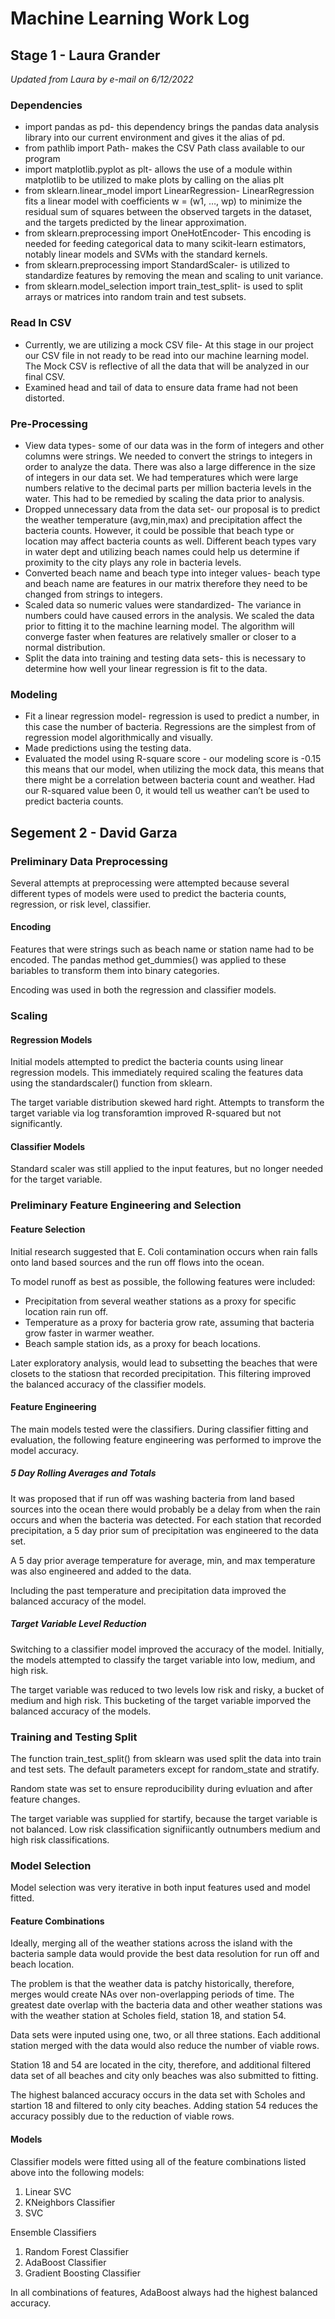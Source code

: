 # Machine Learning Work Log

## Stage 1 - Laura Grander
*Updated from Laura by e-mail on 6/12/2022*

### Dependencies 
- import pandas as pd- this dependency brings the pandas data analysis library into our current environment and gives it the alias of pd.
- from pathlib import Path- makes the CSV Path class available to our program
- import matplotlib.pyplot as plt- allows the use of a module within matplotlib to be utilized to make plots by calling on the alias plt
- from sklearn.linear_model import LinearRegression- LinearRegression fits a linear model with coefficients w = (w1, …, wp) to minimize the residual sum of squares between the observed targets in the dataset, and the targets predicted by the linear approximation.
- from sklearn.preprocessing import OneHotEncoder- This encoding is needed for feeding categorical data to many scikit-learn estimators, notably linear models and SVMs with the standard kernels.
- from sklearn.preprocessing import StandardScaler-  is utilized to standardize features by removing the mean and scaling to unit variance.
- from sklearn.model_selection import train_test_split- is used to split arrays or matrices into random train and test subsets.

### Read In CSV
- Currently, we are utilizing a mock CSV file- At this stage in our project our CSV file in not ready to be read into our machine learning model. The Mock CSV is reflective of all the data that will be analyzed in our final CSV.
- Examined head and tail of data to ensure data frame had not been distorted.

### Pre-Processing
- View data types- some of our data was in the form of integers and other columns were strings. We needed to convert the strings to integers in order to analyze the data. There was also a large difference in the size of integers in our data set. We had temperatures which were large numbers relative to the decimal parts per million bacteria levels in the water. This had to be remedied by scaling the data prior to analysis. 
- Dropped unnecessary data from the data set- our proposal is to predict the weather temperature (avg,min,max) and precipitation affect the bacteria counts. However, it could be possible that beach type or location may affect bacteria counts as well. Different beach types vary in water dept and utilizing beach names could help us determine if proximity to the city plays any role in bacteria levels. 
- Converted beach name and beach type into integer values- beach type and beach name are features in our matrix therefore they need to be changed from strings to integers. 
- Scaled data so numeric values were standardized- The variance in numbers could have caused errors in the analysis. We scaled the data prior to fitting it to the machine learning model. The algorithm will converge faster when features are relatively smaller or closer to a normal distribution.
- Split the data into training and testing data sets- this is necessary to determine how well your linear regression is fit to the data.
### Modeling
- Fit a linear regression model- regression is used to predict a number, in this case the number of bacteria.  Regressions are the simplest from of regression model algorithmically and visually. 
- Made predictions using the testing data.
- Evaluated the model using R-square score - our modeling score is -0.15 this means that our model, when utilizing the mock data, this means that there might be a correlation between bacteria count and weather. Had our R-squared value been 0, it would tell us weather can’t be used to predict bacteria counts.

## Segement 2 - David Garza

### Preliminary Data Preprocessing

Several attempts at preprocessing were attempted because several different types of models were used to predict the bacteria counts, regression,  or risk level, classifier.

#### Encoding

Features that were strings such as beach name or station name had to be encoded. The pandas method get_dummies() was applied to these bariables to transform them into binary categories.

Encoding was used in both the regression and classifier models.

### Scaling

#### Regression Models

Initial models attempted to predict the bacteria counts using linear regression models. This immediately required scaling the features data using the standardscaler() function from sklearn.

The target variable distribution skewed hard right. Attempts to transform the target variable via log transforamtion improved R-squared but not significantly.

#### Classifier Models

Standard scaler was still applied to the input features, but no longer needed for the target variable.

### Preliminary Feature Engineering and Selection

#### Feature Selection

Initial research suggested that E. Coli contamination occurs when rain falls onto land based sources and the run off flows into the ocean. 

To model runoff as best as possible, the following features were included:
- Precipitation from several weather stations as a proxy for specific location rain run off.
- Temperature as a proxy for bacteria grow rate, assuming that bacteria grow faster in warmer weather.
- Beach sample station ids, as a proxy for beach locations.

Later exploratory analysis, would lead to subsetting the beaches that were closets to the statiosn that recorded precipitation. This filtering improved the balanced accuracy of the classifier models.

#### Feature Engineering

The main models tested were the classifiers. During classifier fitting and evaluation, the following feature engineering was performed to improve the model accuracy.

##### 5 Day Rolling Averages and Totals

It was proposed that if run off was washing bacteria from land based sources into the ocean there would probably be a delay from when the rain occurs and when the bacteria was detected. For each station that recorded precipitation, a 5 day prior sum of precipitation was engineered to the data set.

A 5 day prior average temperature for average, min, and max temperature was also engineered and added to the data.

Including the past temperature and precipitation data improved the balanced accuracy of the model.

##### Target Variable Level Reduction

Switching to a classifier model improved the accuracy of the model. Initially, the models attempted to classify the target variable into low, medium, and high risk. 

The target variable was reduced to two levels low risk and risky, a bucket of medium and high risk. This bucketing of the target variable imporved the balanced accuracy of the models.

### Training and Testing Split

The function train_test_split() from sklearn was used split the data into train and test sets. The default parameters except for random_state and stratify.

Random state was set to ensure reproducibility during evluation and after feature changes.

The target variable was supplied for startify, because the target variable is not balanced. Low risk classification signifiicantly outnumbers medium and high risk classifications.

### Model Selection

Model selection was very iterative in both input features used and model fitted. 

#### Feature Combinations

Ideally, merging all of the weather stations across the island with the bacteria sample data would provide the best data resolution for run off and beach location. 

The problem is that the weather data is patchy historically, therefore, merges would create NAs over non-overlapping periods of time. The greatest date overlap with the bacteria data and other weather stations was with the weather station at Scholes field, station 18, and station 54. 

Data sets were inputed using one, two, or all three stations. Each additional station merged with the data would also reduce the number of viable rows.

Station 18 and 54 are located in the city, therefore, and additional filtered data set of all beaches and city only beaches was also submitted to fitting.

The highest balanced accuracy occurs in the data set with Scholes and startion 18 and filtered to only city beaches. Adding station 54 reduces the accuracy possibly due to the reduction of viable rows.

#### Models

Classifier models were fitted using all of the feature combinations listed above into the following models:

1. Linear SVC
2. KNeighbors Classifier
3. SVC

Ensemble Classifiers
1. Random Forest Classifier
2. AdaBoost Classifier
3. Gradient Boosting Classifier

In all combinations of features, AdaBoost always had the highest balanced accuracy.